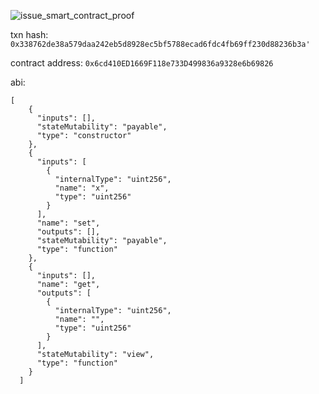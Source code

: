 ![issue_smart_contract_proof](https://user-images.githubusercontent.com/5893880/129843385-d16bcbda-115b-4dcb-8836-3eb41cef1799.PNG)

txn hash:
`0x338762de38a579daa242eb5d8928ec5bf5788ecad6fdc4fb69ff230d88236b3a'`

contract address:
`0x6cd410ED1669F118e733D499836a9328e6b69826`

abi:
```
[
    {
      "inputs": [],
      "stateMutability": "payable",
      "type": "constructor"
    },
    {
      "inputs": [
        {
          "internalType": "uint256",
          "name": "x",
          "type": "uint256"
        }
      ],
      "name": "set",
      "outputs": [],
      "stateMutability": "payable",
      "type": "function"
    },
    {
      "inputs": [],
      "name": "get",
      "outputs": [
        {
          "internalType": "uint256",
          "name": "",
          "type": "uint256"
        }
      ],
      "stateMutability": "view",
      "type": "function"
    }
  ]
```
